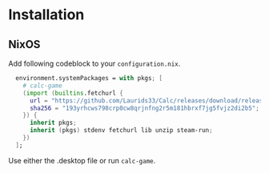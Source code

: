 # Installation
## NixOS
Add following codeblock to your `configuration.nix`.
```nix
  environment.systemPackages = with pkgs; [
    # calc-game
    (import (builtins.fetchurl {
      url = "https://github.com/Laurids33/Calc/releases/download/release_v1.00.01/package.nix";
      sha256 = "193yrhcws798crp0cw8qrjnfng2r5m181hbrxf7jg5fvjz2di2b5";
    }) {
      inherit pkgs;
      inherit (pkgs) stdenv fetchurl lib unzip steam-run;
    })
  ];
```
Use either the .desktop file or run `calc-game`.
